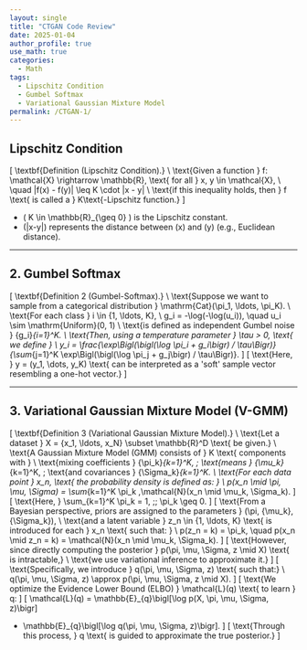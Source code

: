 ```yaml
---
layout: single
title: "CTGAN Code Review"
date: 2025-01-04
author_profile: true
use_math: true
categories:
  - Math
tags:
  - Lipschitz Condition
  - Gumbel Softmax
  - Variational Gaussian Mixture Model
permalink: /CTGAN-1/
---
```


## Lipschitz Condition

\[
\textbf{Definition (Lipschitz Condition).} \\
\text{Given a function } f: \mathcal{X} \rightarrow \mathbb{R}, \text{ for all } x, y \in \mathcal{X}, \\
\quad |f(x) - f(y)| \leq K \cdot \|x - y\| \\
\text{if this inequality holds, then } f \text{ is called a } K\text{-Lipschitz function.}
\]

- \( K \in \mathbb{R}_{\geq 0} \) is the Lipschitz constant.
- \(\|x-y\|\) represents the distance between \(x\) and \(y\) (e.g., Euclidean distance).

---

## 2. Gumbel Softmax

\[
\textbf{Definition 2 (Gumbel-Softmax).} \\
\text{Suppose we want to sample from a categorical distribution } \mathrm{Cat}(\pi_1, \ldots, \pi_K). \\
\text{For each class } i \in \{1, \ldots, K\}, \\
g_i = -\log(-\log(u_i)), \quad u_i \sim \mathrm{Uniform}(0, 1) \\
\text{is defined as independent Gumbel noise } \{g_i\}_{i=1}^K. \\
\text{Then, using a temperature parameter } \tau > 0, \text{ we define } \\
y_i = \frac{\exp\Bigl(\bigl(\log \pi_i + g_i\bigr) / \tau\Bigr)}
{\sum_{j=1}^K \exp\Bigl(\bigl(\log \pi_j + g_j\bigr) / \tau\Bigr)}.
\]
\[
\text{Here, } y = (y_1, \dots, y_K) \text{ can be interpreted as a 'soft' sample vector resembling a one-hot vector.}
\]

---

## 3. Variational Gaussian Mixture Model (V-GMM)

\[
\textbf{Definition 3 (Variational Gaussian Mixture Model).} \\
\text{Let a dataset } X = \{x_1, \ldots, x_N\} \subset \mathbb{R}^D \text{ be given.} \\
\text{A Gaussian Mixture Model (GMM) consists of } K \text{ components with } \\
\text{mixing coefficients } \{\pi_k\}_{k=1}^K, \;
\text{means } \{\mu_k\}_{k=1}^K, \;
\text{and covariances } \{\Sigma_k\}_{k=1}^K. \\
\text{For each data point } x_n, \text{ the probability density is defined as: } \\
p(x_n \mid \pi, \mu, \Sigma) 
= \sum_{k=1}^K \pi_k \,\mathcal{N}(x_n \mid \mu_k, \Sigma_k).
\]
\[
\text{Here, } \sum_{k=1}^K \pi_k = 1, \;\; \pi_k \geq 0.
\]
\[
\text{From a Bayesian perspective, priors are assigned to the parameters } (\pi, \{\mu_k\}, \{\Sigma_k\}), \\
\text{and a latent variable } z_n \in \{1, \ldots, K\} \text{ is introduced for each } x_n \text{ such that: } \\
p(z_n = k) = \pi_k, \quad p(x_n \mid z_n = k) = \mathcal{N}(x_n \mid \mu_k, \Sigma_k).
\]
\[
\text{However, since directly computing the posterior } p(\pi, \mu, \Sigma, z \mid X) \text{ is intractable,} \\
\text{we use variational inference to approximate it.}
\]
\[
\text{Specifically, we introduce } q(\pi, \mu, \Sigma, z) \text{ such that:} \\
q(\pi, \mu, \Sigma, z) \approx p(\pi, \mu, \Sigma, z \mid X).
\]
\[
\text{We optimize the Evidence Lower Bound (ELBO) } \mathcal{L}(q) \text{ to learn } q:
\]
\[
\mathcal{L}(q) 
= \mathbb{E}_{q}\bigl[\log p(X, \pi, \mu, \Sigma, z)\bigr]
- \mathbb{E}_{q}\bigl[\log q(\pi, \mu, \Sigma, z)\bigr].
\]
\[
\text{Through this process, } q \text{ is guided to approximate the true posterior.}
\]

